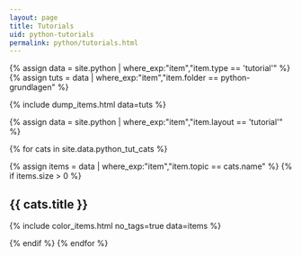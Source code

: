 ```yaml
---
layout: page
title: Tutorials
uid: python-tutorials
permalink: python/tutorials.html
---
```



{% assign data = site.python | where_exp:"item","item.type == 'tutorial'" %}
{% assign tuts = data | where_exp:"item","item.folder == python-grundlagen" %}

{% include dump_items.html data=tuts %}



{% assign data = site.python | where_exp:"item","item.layout == 'tutorial'" %}

{% for cats in site.data.python_tut_cats %}

{% assign items = data | where_exp:"item","item.topic == cats.name" %}
{% if items.size > 0 %}
## {{ cats.title }}

{% include color_items.html no_tags=true data=items %}

{% endif %}
{% endfor %}
